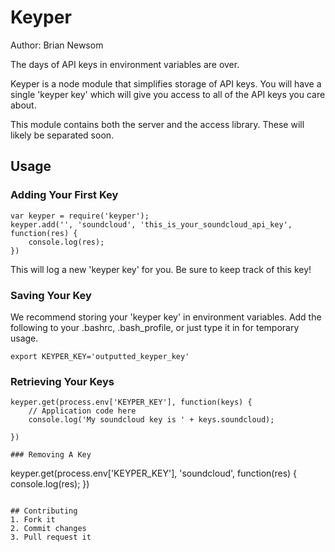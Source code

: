 # Keyper
Author: Brian Newsom

The days of API keys in environment variables are over.

Keyper is a node module that simplifies storage of API keys.  You will have a single 'keyper key' which will give you access to 
all of the API keys you care about.

This module contains both the server and the access library.  These will likely be separated soon.

## Usage
### Adding Your First Key
```
var keyper = require('keyper');
keyper.add('', 'soundcloud', 'this_is_your_soundcloud_api_key', function(res) {
	console.log(res);
})

```
This will log a new 'keyper key' for you.  Be sure to keep track of this key!

### Saving Your Key
We recommend storing your 'keyper key' in environment variables.  Add the following to your .bashrc, .bash_profile, or just type it in for temporary usage.
```
export KEYPER_KEY='outputted_keyper_key'
```

### Retrieving Your Keys
```
keyper.get(process.env['KEYPER_KEY'], function(keys) {
	// Application code here
	console.log('My soundcloud key is ' + keys.soundcloud);
	
})

### Removing A Key
```
keyper.get(process.env['KEYPER_KEY'], 'soundcloud', function(res) {
	console.log(res);
})
```

## Contributing
1. Fork it
2. Commit changes
3. Pull request it